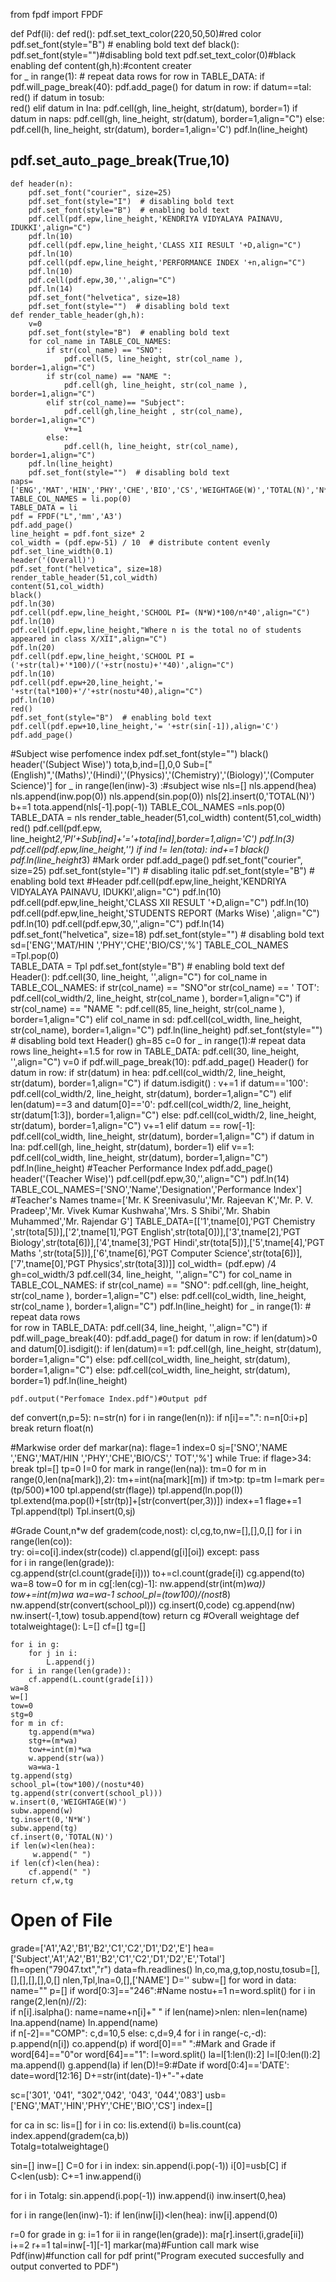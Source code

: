 from fpdf import FPDF


def Pdf(li):
    def red():
        pdf.set_text_color(220,50,50)#red color
        pdf.set_font(style="B")  # enabling bold text
    def black():
        pdf.set_font(style="")#disabling bold text 
        pdf.set_text_color(0)#black enabling
    def content(gh,h):#content creater        
        for _ in range(1):  # repeat data rows
            for row in TABLE_DATA:
                if pdf.will_page_break(40):
                    pdf.add_page()
                for datum in row:
                    if datum==tal:
                        red()
                    if datum in tosub:                        
                        red()
                    elif datum in lna:
                        pdf.cell(gh, line_height, str(datum), border=1)
                    if datum in naps:
                        pdf.cell(gh, line_height, str(datum), border=1,align="C")
                    else:
                        pdf.cell(h, line_height, str(datum), border=1,align='C')
                pdf.ln(line_height)
                
##            pdf.set_auto_page_break(True,10)
            
    def header(n):
        pdf.set_font("courier", size=25)
        pdf.set_font(style="I")  # disabling bold text 
        pdf.set_font(style="B")  # enabling bold text
        pdf.cell(pdf.epw,line_height,'KENDRIYA VIDYALAYA PAINAVU, IDUKKI',align="C")
        pdf.ln(10)
        pdf.cell(pdf.epw,line_height,'CLASS XII RESULT '+D,align="C")
        pdf.ln(10)
        pdf.cell(pdf.epw,line_height,'PERFORMANCE INDEX '+n,align="C")
        pdf.ln(10)
        pdf.cell(pdf.epw,30,'',align="C")
        pdf.ln(14)
        pdf.set_font("helvetica", size=18)
        pdf.set_font(style="")  # disabling bold text 
    def render_table_header(gh,h):
        v=0
        pdf.set_font(style="B")  # enabling bold text
        for col_name in TABLE_COL_NAMES:
            if str(col_name) == "SNO":
                pdf.cell(5, line_height, str(col_name ), border=1,align="C")                
            if str(col_name) == "NAME ":
                pdf.cell(gh, line_height, str(col_name ), border=1,align="C")
            elif str(col_name)== "Subject":
                pdf.cell(gh,line_height , str(col_name), border=1,align="C")
                v+=1
            else:
                pdf.cell(h, line_height, str(col_name), border=1,align="C")
        pdf.ln(line_height)
        pdf.set_font(style="")  # disabling bold text   
    naps=['ENG','MAT','HIN','PHY','CHE','BIO','CS','WEIGHTAGE(W)','TOTAL(N)','N*W']
    TABLE_COL_NAMES = li.pop(0)
    TABLE_DATA = li
    pdf = FPDF("L",'mm','A3')
    pdf.add_page()    
    line_height = pdf.font_size* 2
    col_width = (pdf.epw-51) / 10  # distribute content evenly
    pdf.set_line_width(0.1)
    header('(Overall)')   
    pdf.set_font("helvetica", size=18)     
    render_table_header(51,col_width)
    content(51,col_width)
    black()
    pdf.ln(30)
    pdf.cell(pdf.epw,line_height,'SCHOOL PI= (N*W)*100/n*40',align="C")
    pdf.ln(10)
    pdf.cell(pdf.epw,line_height,"Where n is the total no of students appeared in class X/XII",align="C")
    pdf.ln(20)
    pdf.cell(pdf.epw,line_height,'SCHOOL PI = ('+str(tal)+'*100)/('+str(nostu)+'*40)',align="C")
    pdf.ln(10)
    pdf.cell(pdf.epw+20,line_height,'= '+str(tal*100)+'/'+str(nostu*40),align="C")
    pdf.ln(10)
    red()
    pdf.set_font(style="B")  # enabling bold text
    pdf.cell(pdf.epw+10,line_height,'= '+str(sin[-1]),align='C')
    pdf.add_page()
#Subject wise perfomence index
    pdf.set_font(style="") 
    black()
    header('(Subject Wise)')
    tota,b,ind=[],0,0
    Sub=["(English)",'(Maths)','(Hindi)','(Physics)','(Chemistry)','(Biology)','(Computer Science)']
    for _ in range(len(inw)-3) :#subject wise
        nls=[]
        nls.append(hea)
        nls.append(inw.pop(0))
        nls.append(sin.pop(0))
        nls[2].insert(0,'TOTAL(N)')
        b+=1
        tota.append(nls[-1].pop(-1))
        TABLE_COL_NAMES =nls.pop(0)        
        TABLE_DATA = nls
        render_table_header(51,col_width)
        content(51,col_width)
        red()
        pdf.cell(pdf.epw, line_height*2,'PI'+Sub[ind]+'='+tota[ind],border=1,align='C')
        pdf.ln(3)
        pdf.cell(pdf.epw,line_height,'')
        if ind != len(tota):
            ind+=1
        black()
        pdf.ln(line_height*3)
#Mark order
    pdf.add_page()
    pdf.set_font("courier", size=25)
    pdf.set_font(style="I")  # disabling italic
    pdf.set_font(style="B")  # enabling bold text
    #Header
    pdf.cell(pdf.epw,line_height,'KENDRIYA VIDYALAYA PAINAVU, IDUKKI',align="C")
    pdf.ln(10)
    pdf.cell(pdf.epw,line_height,'CLASS XII RESULT '+D,align="C")
    pdf.ln(10)
    pdf.cell(pdf.epw,line_height,'STUDENTS REPORT (Marks Wise) ',align="C")
    pdf.ln(10)
    pdf.cell(pdf.epw,30,'',align="C")
    pdf.ln(14)
    pdf.set_font("helvetica", size=18)
    pdf.set_font(style="")  # disabling bold text 
    sd=['ENG','MAT/HIN ','PHY','CHE','BIO/CS','%']
    TABLE_COL_NAMES =Tpl.pop(0)        
    TABLE_DATA = Tpl
    pdf.set_font(style="B")  # enabling bold text
    def Header():
        pdf.cell(30, line_height, '',align="C")
        for col_name in TABLE_COL_NAMES:
            if str(col_name) == "SNO"or str(col_name) == ' TOT':
                pdf.cell(col_width/2, line_height, str(col_name ), border=1,align="C")
            if str(col_name) == "NAME ":
                pdf.cell(85, line_height, str(col_name ), border=1,align="C")
            elif col_name in sd:
                pdf.cell(col_width, line_height, str(col_name), border=1,align="C")
        pdf.ln(line_height)
        pdf.set_font(style="")  # disabling bold text
    Header()
    gh=85
    c=0
    for _ in range(1):# repeat data rows
        line_height+=1.5
        for row in TABLE_DATA:
            pdf.cell(30, line_height, '',align="C")
            v=0
            if pdf.will_page_break(10):
                pdf.add_page()
                Header()
            for datum in row:
                if str(datum) in hea:
                    pdf.cell(col_width/2, line_height, str(datum), border=1,align="C")
                if datum.isdigit() :
                    v+=1
                    if datum=='100':
                        pdf.cell(col_width/2, line_height, str(datum), border=1,align="C")
                    elif len(datum)==3 and datum[0]=='0':
                        pdf.cell(col_width/2, line_height, str(datum[1:3]), border=1,align="C")
                    else:
                        pdf.cell(col_width/2, line_height, str(datum), border=1,align="C")
                    v+=1
                elif datum == row[-1]:
                    pdf.cell(col_width, line_height, str(datum), border=1,align="C")
                if datum in lna:
                    pdf.cell(gh, line_height, str(datum), border=1)
                elif v==1:
                    pdf.cell(col_width, line_height, str(datum), border=1,align="C")
            pdf.ln(line_height)
#Teacher Performance Index
    pdf.add_page()
    header('(Teacher Wise)')
    pdf.cell(pdf.epw,30,'',align="C")
    pdf.ln(14)
    TABLE_COL_NAMES=['SNO','Name','Designation','Performance Index']
#Teacher's Names
    tname=['Mr. K Sreenivasulu','Mr. Rajeevan K','Mr. P. V. Pradeep','Mr. Vivek Kumar Kushwaha','Mrs. S Shibi','Mr. Shabin Muhammed','Mr. Rajendar G']
    TABLE_DATA=[['1',tname[0],'PGT Chemistry ',str(tota[5])],['2',tname[1],'PGT English',str(tota[0])],['3',tname[2],'PGT Biology',str(tota[6])],['4',tname[3],'PGT Hindi',str(tota[5])],['5',tname[4],'PGT Maths ',str(tota[5])],['6',tname[6],'PGT Computer Science',str(tota[6])],['7',tname[0],'PGT  Physics',str(tota[3])]]
    col_width= (pdf.epw) /4
    gh=col_width/3
    pdf.cell(34, line_height, '',align="C")
    for col_name in TABLE_COL_NAMES:
        if str(col_name) == "SNO":
            pdf.cell(gh, line_height, str(col_name ), border=1,align="C")
        else:
            pdf.cell(col_width, line_height, str(col_name ), border=1,align="C")
    pdf.ln(line_height)
    for _ in range(1):  # repeat data rows        
        for row in TABLE_DATA:
            pdf.cell(34, line_height, '',align="C")
            if pdf.will_page_break(40):
                pdf.add_page()
            for datum in row:
                if len(datum)>0 and datum[0].isdigit():
                    if len(datum)==1:
                        pdf.cell(gh, line_height, str(datum), border=1,align="C")
                    else:
                        pdf.cell(col_width, line_height, str(datum), border=1,align="C")
                else:
                    pdf.cell(col_width, line_height, str(datum), border=1)
            pdf.ln(line_height)
                    
    pdf.output("Perfomace Index.pdf")#Output pdf
def convert(n,p=5):
    n=str(n)
    for i in range(len(n)):
        if n[i]==".":
            n=n[0:i+p]
            break
    return float(n)

#Markwise order
def markar(na):
    flage=1
    index=0
    sj=['SNO','NAME ','ENG','MAT/HIN ','PHY','CHE','BIO/CS',' TOT','%']
    while True:
        if flage>34:
            break
        tpl=[]
        tp=0
        I=0
        for mark in range(len(na)):
            tm=0
            for m in range(0,len(na[mark]),2):
                tm+=int(na[mark][m])
            if tm>tp:
                tp=tm
                I=mark
        per=(tp/500)*100
        tpl.append(str(flage))
        tpl.append(ln.pop(I))
        tpl.extend(ma.pop(I)+[str(tp)]+[str(convert(per,3))])
        index+=1
        flage+=1
        Tpl.append(tpl)
    Tpl.insert(0,sj)

                
                               
#Grade Count,n*w
def gradem(code,nost):
    cl,cg,to,nw=[],[],0,[]
    for i in range(len(co)):        
        try:
            oi=co[i].index(str(code))
            cl.append(g[i][oi])
        except:
            pass   
    for i in range(len(grade)):        
        cg.append(str(cl.count(grade[i])))
        to+=cl.count(grade[i])
    cg.append(to)
    wa=8
    tow=0
    for m in cg[:len(cg)-1]:
        nw.append(str(int(m)*wa))
        tow+=int(m)*wa
        wa=wa-1
    school_pl=(tow*100)/(nost*8)
    nw.append(str(convert(school_pl))) 
    cg.insert(0,code)
    cg.append(nw)
    nw.insert(-1,tow)
    tosub.append(tow)
    return cg
#Overall weightage
def totalweightage():
    L=[]
    cf=[]
    tg=[]
    
    for i in g:
        for j in i:
            L.append(j)
    for i in range(len(grade)):        
        cf.append(L.count(grade[i]))    
    wa=8
    w=[]
    tow=0
    stg=0
    for m in cf:
        tg.append(m*wa)
        stg+=(m*wa)
        tow+=int(m)*wa
        w.append(str(wa))
        wa=wa-1
    tg.append(stg)
    school_pl=(tow*100)/(nostu*40)
    tg.append(str(convert(school_pl)))
    w.insert(0,'WEIGHTAGE(W)')
    subw.append(w)
    tg.insert(0,'N*W')
    subw.append(tg)
    cf.insert(0,'TOTAL(N)')
    if len(w)<len(hea):
         w.append(" ")
    if len(cf)<len(hea):
        cf.append(" ")
    return cf,w,tg


 # Open of File
grade=['A1','A2','B1','B2','C1','C2','D1','D2','E']
hea=['Subject','A1','A2','B1','B2','C1','C2','D1','D2','E','Total'] 
fh=open("79047.txt","r")
data=fh.readlines()
ln,co,ma,g,top,nostu,tosub=[],[],[],[],[],0,[]
nlen,Tpl,lna=0,[],['NAME']
D=''
subw=[]
for word in data:
    name=""
    p=[]
    if word[0:3]=="246":#Name
        nostu+=1
        n=word.split()
        for i in range(2,len(n)//2):            
            if n[i].isalpha():
                name=name+n[i]+" "
                if len(name)>nlen:
                    nlen=len(name)
        lna.append(name)
        ln.append(name)       
        if n[-2]=="COMP":
            c,d=10,5
        else:
            c,d=9,4
        for i in range(-c,-d):
            p.append(n[i])
        co.append(p)
    if word[0]==" ":#Mark and Grade
        if word[64]=="0"or word[64]=="1":
            l=word.split()
            la=l[1:len(l):2]
            l=l[0:len(l):2]
            ma.append(l)
            g.append(la)
    if len(D)!=9:#Date
        if word[0:4]=='DATE':
            date=word[12:16]
            D+=str(int(date)-1)+"-"+date
     
sc=['301', '041', "302",'042', '043', '044','083']
usb=['ENG','MAT','HIN','PHY','CHE','BIO','CS']
index=[]
        
for ca in sc:
    lis=[]
    for i in co:
        lis.extend(i)
    b=lis.count(ca)
    index.append(gradem(ca,b))                                   
Totalg=totalweightage()


sin=[]
inw=[]
C=0
for i in index:
    sin.append(i.pop(-1))
    i[0]=usb[C]
    if C<len(usb):
        C+=1
    inw.append(i)

for i in Totalg:
    sin.append(i.pop(-1))
    inw.append(i)
inw.insert(0,hea)

for i in range(len(inw)-1):
    if len(inw[i])<len(hea):
        inw[i].append(0)

        
r=0
for grade in g:
    i=1
    for ii in range(len(grade)):
        ma[r].insert(i,grade[ii])
        i+=2
    r+=1
tal=inw[-1][-1]
markar(ma)#Funtion call mark wise
Pdf(inw)#function call for pdf 
print("Program executed succesfully and output converted to PDF")
 
